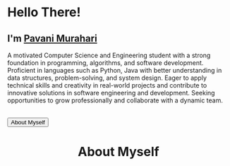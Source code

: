 <h1>Hello There!</h1>
<h2>I'm <a href="linkedin.com/in/pavani-murahari-144903251">Pavani Murahari</a></h2>
<p>A motivated Computer Science and Engineering student with a strong foundation in programming, algorithms, and software development. Proficient in languages such as Python, Java with better understanding in data structures, problem-solving, and system design. Eager to apply technical skills and creativity in real-world projects and contribute to innovative solutions in software engineering and development. Seeking opportunities to grow professionally and collaborate with a dynamic team.</p><br/>
<button background-color:#808080>About Myself</button>

<center><h1>About Myself</h1></center>
